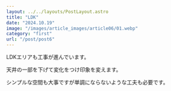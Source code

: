 ```yaml
---
layout: ../../layouts/PostLayout.astro
title: "LDK"
date: "2024.10.19"
image: "/images/article_images/article06/01.webp"
category: "first"
url: "/post/post6"
---
```


LDKエリアも工事が進んでいます。

天井の一部を下げて変化をつけ印象を変えます。

シンプルな空間も大事ですが単調にならないような工夫も必要です。
